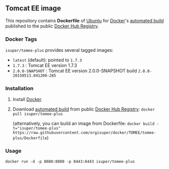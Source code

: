 ## Tomcat EE image

This repository contains **Dockerfile** of [Ubuntu](http://www.ubuntu.com/) for [Docker](https://www.docker.com/)'s [automated build](https://registry.hub.docker.com/u/isuper/tomee-plus/) published to the public [Docker Hub Registry](https://registry.hub.docker.com/).

### Docker Tags

`isuper/tomee-plus` provides several tagged images:

* `latest` (default): pointed to `1.7.3`
* `1.7.3` : Tomcat EE version 1.7.3
* `2.0.0-SNAPSHOT` : Tomcat EE version 2.0.0-SNAPSHOT build `2.0.0-20150513.041200-285`

### Installation

1. Install [Docker](https://www.docker.com/).

2. Download [automated build](https://registry.hub.docker.com/u/isuper/tomee-plus/) from public [Docker Hub Registry](https://registry.hub.docker.com/): `docker pull isuper/tomee-plus`

    (alternatively, you can build an image from Dockerfile: `docker build -t="isuper/tomee-plus" https://raw.githubusercontent.com/orgisuper/docker/TOMEE/tomee-plus/Dockerfile`)

### Usage

    docker run -d -p 8080:8080 -p 8443:8443 isuper/tomee-plus
